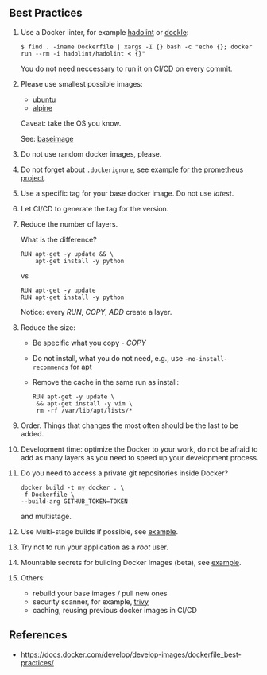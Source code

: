 ## Best Practices

1. Use a Docker linter, for example [hadolint](https://github.com/hadolint/hadolint) or [dockle](https://github.com/goodwithtech/dockle):

    ```
    $ find . -iname Dockerfile | xargs -I {} bash -c "echo {}; docker run --rm -i hadolint/hadolint < {}"
    ```

    You do not need neccessary to run it on CI/CD on every commit.

2. Please use smallest possible images:

   - [ubuntu](https://hub.docker.com/_/ubuntu/)
   - [alpine](https://hub.docker.com/_/alpine)

   Caveat: take the OS you know.

   See: [baseimage](https://phusion.github.io/baseimage-docker/)

2. Do not use random docker images, please.

3. Do not forget about <code>.dockerignore</code>, see [example for the prometheus project](https://github.com/prometheus/golang-builder/blob/master/.dockerignore).

4. Use a specific tag for your base docker image. Do not use *latest*.

5. Let CI/CD to generate the tag for the version.

6. Reduce the number of layers.

   What is the difference?

   <pre><code>RUN apt-get -y update && \
       apt-get install -y python
   </code></pre>

   vs

   <pre><code>RUN apt-get -y update
   RUN apt-get install -y python
   </code></pre>

   Notice: every <i>RUN</i>, <i>COPY</i>, <i>ADD</i> create a layer.

7. Reduce the size:

   - Be specific what you copy - <i>COPY</i>
   - Do not install, what you do not need, e.g., use <code>-no-install-recommends</code> for apt
   - Remove the cache in the same run as install:

     <pre><code>RUN apt-get -y update \
      && apt-get install -y vim \
      rm -rf /var/lib/apt/lists/*
     </code></pre>

8. Order. Things that changes the most often should be the last to be added.

9. Development time: optimize the Docker to your work, do not be afraid to add as many layers as you need to speed up your development process.

10. Do you need to access a private git repositories inside Docker?

    <pre><code>docker build -t my_docker . \
    -f Dockerfile \
    --build-arg GITHUB_TOKEN=TOKEN
    </code></pre>

    and multistage.

11. Use Multi-stage builds if possible, see [example](multi-stage/).

12. Try not to run your application as a <i>root</i> user.

13. Mountable secrets for building Docker Images (beta), see [example](secret-mount).

14. Others:

    - rebuild your base images / pull new ones
    - security scanner, for example, [trivy](https://github.com/aquasecurity/trivy) 
    - caching, reusing previous docker images in CI/CD
    
## References

- https://docs.docker.com/develop/develop-images/dockerfile_best-practices/
